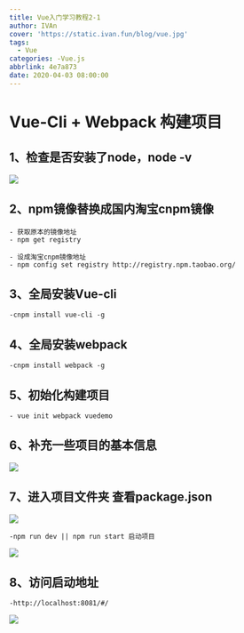 ```yaml
---
title: Vue入门学习教程2-1
author: IVAn
cover: 'https://static.ivan.fun/blog/vue.jpg'
tags:
  - Vue
categories: -Vue.js
abbrlink: 4e7a873
date: 2020-04-03 08:00:00
---
```


# **Vue-Cli + Webpack 构建项目** #

## 1、检查是否安装了node，node -v
![](https://static.ivan.fun/blog/nodeV.jpg)

## 2、npm镜像替换成国内淘宝cnpm镜像
	
	- 获取原本的镜像地址
    - npm get registry 

	- 设成淘宝cnpm镜像地址
	- npm config set registry http://registry.npm.taobao.org/
	
## 3、全局安装Vue-cli
	
	-cnpm install vue-cli -g

## 4、全局安装webpack
	
	-cnpm install webpack -g

## 5、初始化构建项目
	
	- vue init webpack vuedemo

## 6、补充一些项目的基本信息
![](https://static.ivan.fun/blog/vueinit.jpg)

## 7、进入项目文件夹 查看package.json
![](https://static.ivan.fun/blog/1585723639(1).jpg)
	
	-npm run dev || npm run start 启动项目

![](https://static.ivan.fun/blog/rundev.jpg)

## 8、访问启动地址
	
	-http://localhost:8081/#/

![](https://static.ivan.fun/blog/vuedemo.jpg)